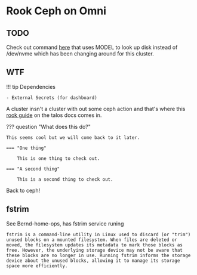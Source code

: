 # Rook Ceph on Omni

## TODO

Check out command [here](https://github.com/onedr0p/home-ops/commit/8b0af335d9407dfc1e1ddb762b2026a8e3365679#diff-2310e54712275905c8b328fc318d6c38ff5a6bd81e64454db134519ef27312bfR27) that uses MODEL to look up disk instead of /dev/nvme which has been changing around for this cluster.

## WTF

!!! tip Dependencies 

    - External Secrets (for dashboard)

A cluster insn't a cluster with out some ceph action and that's where this [rook guide](https://www.talos.dev/v1.8/kubernetes-guides/configuration/ceph-with-rook/) on the talos docs comes in. 

??? question "What does this do?"

    This seems cool but we will come back to it later.

    === "One thing"

        This is one thing to check out.

    === "A second thing"

        This is a second thing to check out.

Back to ceph! 

## fstrim

See Bernd-home-ops, has fstrim service runing

```
fstrim is a command-line utility in Linux used to discard (or "trim") unused blocks on a mounted filesystem. When files are deleted or moved, the filesystem updates its metadata to mark those blocks as free. However, the underlying storage device may not be aware that these blocks are no longer in use. Running fstrim informs the storage device about the unused blocks, allowing it to manage its storage space more efficiently.
```